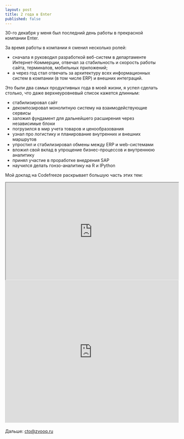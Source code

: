 ```yaml
---
layout: post
title: 2 года в Enter
published: false
---
```


30-го декабря у меня был последний день работы в прекрасной компании Enter. 

За время работы в компании я сменил несколько ролей: 

- сначала я руководил разработкой веб-систем в департаменте Интернет-Коммерции, отвечал за стабильность и скорость работы сайта, терминалов, мобильных приложений;
- а через год стал отвечать за архитектуру всех информационных систем в компании (в том числе ERP) и внешних интеграций.

Это были два самых продуктивных года в моей жизни, я успел сделать столько, что даже верхнеуровневый список кажется длинным:

- стабилизировал сайт
- декомпозировал монолитную систему на взаимодействующие сервисы
- заложил фундамент для дальнейшего расширения через независимые блоки
- погрузился в мир учета товаров и ценообразования
- узнал про логистику и планирование внутренних и внешних маршрутов
- упростил и стабилизировал обмены между ERP и web-системами
- вложил свой вклад в упрощение бизнес-процессов и внутреннюю аналитику
- принял участие в проработке внедрения SAP
- научился делать гонзо-аналитику на R и IPython

Мой доклад на Codefreeze раскрывает большую часть этих тем:

<iframe width="560" height="315" src="http://www.youtube.com/embed/OCYJ7GOp2QY"> </iframe>

<iframe src="http://www.slideshare.net/slideshow/embed_code/28517234" width="560" height="460" frameborder="0" marginwidth="0" marginheight="0" scrolling="no" style="border:1px solid #CCC;border-width:1px 1px 0;margin-bottom:5px" allowfullscreen="1"> </iframe>


Дальше: [cto@zvooq.ru](mailto:cto@zvooq.ru)
